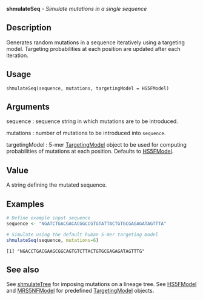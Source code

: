 





**shmulateSeq** - *Simulate mutations in a single sequence*

Description
--------------------

Generates random mutations in a sequence iteratively using a targeting model.
Targeting probabilities at each position are updated after each iteration.


Usage
--------------------
```
shmulateSeq(sequence, mutations, targetingModel = HS5FModel)
```

Arguments
-------------------

sequence
:   sequence string in which mutations are to be introduced.

mutations
:   number of mutations to be introduced into `sequence`.

targetingModel
:   5-mer [TargetingModel](TargetingModel-class.md) object to be used for computing 
probabilities of mutations at each position. Defaults to
[HS5FModel](HS5FModel.md).



Value
-------------------

A string defining the mutated sequence.



Examples
-------------------

```R
# Define example input sequence
sequence <- "NGATCTGACGACACGGCCGTGTATTACTGTGCGAGAGATAGTTTA"

# Simulate using the default human 5-mer targeting model
shmulateSeq(sequence, mutations=6)
```


```
[1] "NGACCTGACGAAGCGGCAGTGTCTTACTGTGCGAGAGATAGTTTG"

```



See also
-------------------

See [shmulateTree](shmulateTree.md) for imposing mutations on a lineage tree. 
See [HS5FModel](HS5FModel.md) and [MRS5NFModel](MRS5NFModel.md) for predefined 
[TargetingModel](TargetingModel-class.md) objects.



